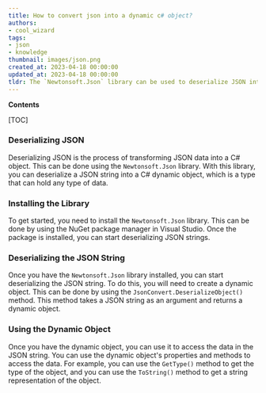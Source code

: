 ```yaml
---
title: How to convert json into a dynamic c# object?
authors:
- cool_wizard
tags:
- json
- knowledge
thumbnail: images/json.png
created_at: 2023-04-18 00:00:00
updated_at: 2023-04-18 00:00:00
tldr: The `Newtonsoft.Json` library can be used to deserialize JSON into a dynamic C# object.
---
```


**Contents**

[TOC]

### Deserializing JSON

Deserializing JSON is the process of transforming JSON data into a C# object. This can be done using the `Newtonsoft.Json` library. With this library, you can deserialize a JSON string into a C# dynamic object, which is a type that can hold any type of data.

### Installing the Library

To get started, you need to install the `Newtonsoft.Json` library. This can be done by using the NuGet package manager in Visual Studio. Once the package is installed, you can start deserializing JSON strings.

### Deserializing the JSON String

Once you have the `Newtonsoft.Json` library installed, you can start deserializing the JSON string. To do this, you will need to create a dynamic object. This can be done by using the `JsonConvert.DeserializeObject()` method. This method takes a JSON string as an argument and returns a dynamic object.

### Using the Dynamic Object

Once you have the dynamic object, you can use it to access the data in the JSON string. You can use the dynamic object's properties and methods to access the data. For example, you can use the `GetType()` method to get the type of the object, and you can use the `ToString()` method to get a string representation of the object.
